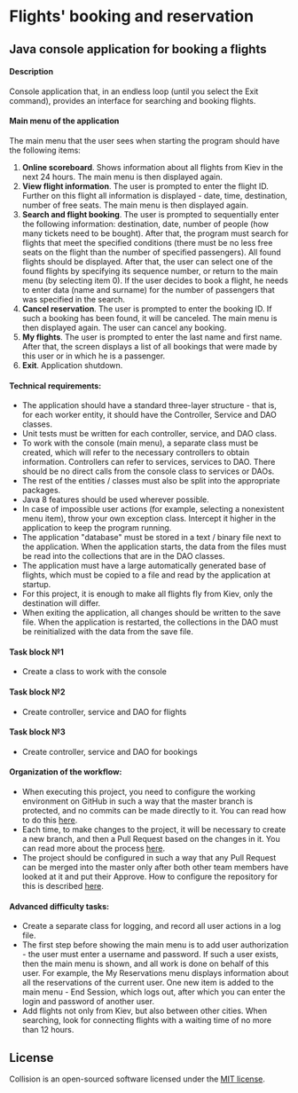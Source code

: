 # Flights' booking and reservation

## Java console application for booking a flights

#### Description

Console application that, in an endless loop (until you select the Exit command), provides an interface for searching and booking flights.

#### Main menu of the application 

The main menu that the user sees when starting the program should have the following items:
1. **Online scoreboard**. Shows information about all flights from Kiev in the next 24 hours. The main menu is then displayed again.
2. **View flight information**. The user is prompted to enter the flight ID. Further on this flight all information is displayed - date, time, destination, number of free seats. The main menu is then displayed again.
3. **Search and flight booking**. The user is prompted to sequentially enter the following information: destination, date, number of people (how many tickets need to be bought). After that, the program must search for flights that meet the specified conditions (there must be no less free seats on the flight than the number of specified passengers). All found flights should be displayed. After that, the user can select one of the found flights by specifying its sequence number, or return to the main menu (by selecting item 0). If the user decides to book a flight, he needs to enter data (name and surname) for the number of passengers that was specified in the search.
4. **Cancel reservation**. The user is prompted to enter the booking ID. If such a booking has been found, it will be canceled. The main menu is then displayed again. The user can cancel any booking.
5. **My flights**. The user is prompted to enter the last name and first name. After that, the screen displays a list of all bookings that were made by this user or in which he is a passenger.
6. **Exit**. Application shutdown.

#### Technical requirements:
 - The application should have a standard three-layer structure - that is, for each worker entity, it should have the Controller, Service and DAO classes.
 - Unit tests must be written for each controller, service, and DAO class.
 - To work with the console (main menu), a separate class must be created, which will refer to the necessary controllers to obtain information. Controllers can refer to services, services to DAO. There should be no direct calls from the console class to services or DAOs.
 - The rest of the entities / classes must also be split into the appropriate packages.
 - Java 8 features should be used wherever possible.
 - In case of impossible user actions (for example, selecting a nonexistent menu item), throw your own exception class. Intercept it higher in the application to keep the program running. 
 - The application "database" must be stored in a text / binary file next to the application. When the application starts, the data from the files must be read into the collections that are in the DAO classes.
 - The application must have a large automatically generated base of flights, which must be copied to a file and read by the application at startup.
 - For this project, it is enough to make all flights fly from Kiev, only the destination will differ.
 - When exiting the application, all changes should be written to the save file. When the application is restarted, the collections in the DAO must be reinitialized with the data from the save file.  
 
#### Task block №1
 - Create a class to work with the console

#### Task block №2
 - Create controller, service and DAO for flights
 
#### Task block №3
 - Create controller, service and DAO for bookings 

#### Organization of the workflow:
 - When executing this project, you need to configure the working environment on GitHub in such a way that the master branch is protected, and no commits can be made directly to it. You can read how to do this [here](https://dan-it.gitlab.io/fs-book/new-structure/final-project/setup.html).
 - Each time, to make changes to the project, it will be necessary to create a new branch, and then a Pull Request based on the changes in it. You can read more about the process [here](https://dan-it.gitlab.io/fs-book/new-structure/final-project/pull_request.html).
 - The project should be configured in such a way that any Pull Request can be merged into the master only after both other team members have looked at it and put their Approve. How to configure the repository for this is described [here](https://dan-it.gitlab.io/fs-book/new-structure/final-project/setup.html).

#### Advanced difficulty tasks:
 - Create a separate class for logging, and record all user actions in a log file.
 - The first step before showing the main menu is to add user authorization - the user must enter a username and password. If such a user exists, then the main menu is shown, and all work is done on behalf of this user. For example, the My Reservations menu displays information about all the reservations of the current user. One new item is added to the main menu - End Session, which logs out, after which you can enter the login and password of another user.
 - Add flights not only from Kiev, but also between other cities. When searching, look for connecting flights with a waiting time of no more than 12 hours.

## License

Collision is an open-sourced software licensed under the [MIT license](LICENSE.md).

